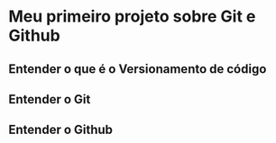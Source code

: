 # Meu primeiro projeto sobre Git e Github

## Entender o que é o Versionamento de código

## Entender o Git

## Entender o Github
